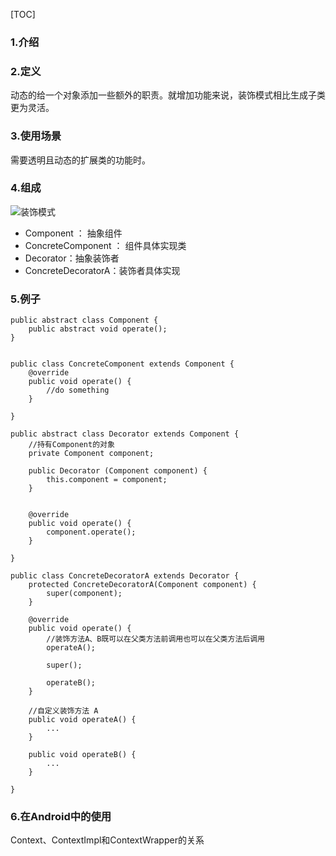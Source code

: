 [TOC]

### 1.介绍


### 2.定义

动态的给一个对象添加一些额外的职责。就增加功能来说，装饰模式相比生成子类更为灵活。

### 3.使用场景

需要透明且动态的扩展类的功能时。

### 4.组成

![装饰模式](https://github.com/sparkfengbo/AndroidNotes/blob/master/PictureRes/SJMS/%E8%A3%85%E9%A5%B0%E6%A8%A1%E5%BC%8F.png?raw=true)

- Component ： 抽象组件
- ConcreteComponent ： 组件具体实现类
- Decorator：抽象装饰者
- ConcreteDecoratorA：装饰者具体实现

### 5.例子

```
public abstract class Component {
	public abstract void operate();
}


public class ConcreteComponent extends Component {
	@override
	public void operate() {
		//do something
	}

}

public abstract class Decorator extends Component {
	//持有Component的对象
	private Component component;
	
	public Decorator (Component component) {
		this.component = component;
	}
	
	
	@override
	public void operate() {
		component.operate();
	}
	
}

public class ConcreteDecoratorA extends Decorator {
	protected ConcreteDecoratorA(Component component) {
		super(component);
	}
	
	@override
	public void operate() {
		//装饰方法A、B既可以在父类方法前调用也可以在父类方法后调用
		operateA();
		
		super();
		
		operateB();
	}
	
	//自定义装饰方法 A
	public void operateA() {
		...
	}
	
	public void operateB() {
		...
	}
	
}

```

### 6.在Android中的使用

Context、ContextImpl和ContextWrapper的关系

